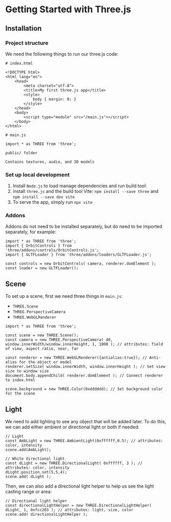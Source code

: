 # Getting Started with Three.js

## Installation

### Project structure
We need the following things to run our three.js code:

```
# index.html

<!DOCTYPE html>
<html lang="en">
	<head>
		<meta charset="utf-8">
		<title>My first three.js app</title>
		<style>
			body { margin: 0; }
		</style>
	</head>
	<body>
		<script type="module" src="/main.js"></script>
	</body>
</html>
```

```
# main.js

import * as THREE from 'three';

```

```
public/ folder

Contains textures, audio, and 3D models

```

### Set up local development 

1. Install `Node.js` to load manage dependencies and run build tool: 
2. install `three.js` and the build tool Vite: `npm install --save three` and `npm install --save dev vite`
3. To serve the app, simply run `npx vite`


### Addons
Addons do not need to be installed separately, but do need to be imported separately, for example:
```
import * as THREE from 'three';
import { OrbitControls } from 'three/addons/controls/OrbitControls.js';
import { GLTFLoader } from 'three/addons/loaders/GLTFLoader.js';

const controls = new OrbitControls( camera, renderer.domElement );
const loader = new GLTFLoader();
```


## Scene
To set up a scene, first we need three things in `main.js`:
- `THREE.Scene`
- `THREE.PerspectiveCamera` 
- `THREE.WebGLRenderer`
```
import * as THREE from 'three';

const scene = new THREE.Scene();
const camera = new THREE.PerspectiveCamera( 40, window.innerWidth/window.innerHeight, 1, 1000 ); // attributes: field of view, aspect ratio, near, far

const renderer = new THREE.WebGLRenderer({antialias:true}); // Anti-alias for the object or model
renderer.setSize( window.innerWidth, window.innerHeight ); // Set view size to window size
document.body.appendChild( renderer.domElement ); // Connect renderer to index.html

scene.background = new THREE.Color(0xdddddd); // Set background color for the scene
```

## Light
We need to add lighting to see any object that will be added later. 
To do this, we can add either ambient or directional light or both if needed:
```
// Light
const AmbLight = new THREE.AmbientLight(0xffffff,0.5); // attributes: color, intensity
scene.add(AmbLight);

// White directional light
const dLight = new THREE.DirectionalLight( 0xffffff, 3 ); // attributes: color, intensity
dLight.position.set(5,5,4);
scene.add( dLight );
```

Then, we can also add a directional light helper to help us see the light casting range or area:
```
// Directional light helper
const directionalLightHelper = new THREE.DirectionalLightHelper( dLight, 1, 0xfcc203 ); // attributes: light, size, color
scene.add( directionalLightHelper );
```

